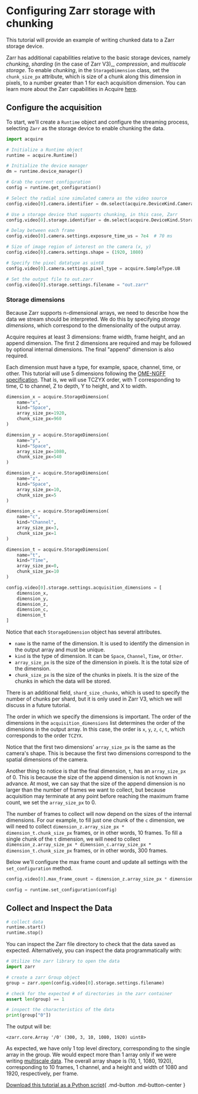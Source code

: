 # Configuring Zarr storage with chunking

This tutorial will provide an example of writing chunked data to a Zarr storage device.

Zarr has additional capabilities relative to the basic storage devices, namely _chunking_, _sharding_ (in the case of Zarr V3)_, _compression_, and _multiscale storage_.
To enable _chunking_, in the `StorageDimension` class, set the `chunk_size_px` attribute, which is size of a chunk along this dimension in pixels, to a number greater than 1 for each acquisition dimension.
You can learn more about the Zarr capabilities in Acquire [here](https://github.com/acquire-project/acquire-driver-zarr).

## Configure the acquisition
To start, we'll create a `Runtime` object and configure the streaming process, selecting `Zarr` as the storage device to enable chunking the data.

```python
import acquire

# Initialize a Runtime object
runtime = acquire.Runtime()

# Initialize the device manager
dm = runtime.device_manager()

# Grab the current configuration
config = runtime.get_configuration()

# Select the radial sine simulated camera as the video source
config.video[0].camera.identifier = dm.select(acquire.DeviceKind.Camera, "simulated: radial sin")

# Use a storage device that supports chunking, in this case, Zarr
config.video[0].storage.identifier = dm.select(acquire.DeviceKind.Storage, "Zarr")

# Delay between each frame
config.video[0].camera.settings.exposure_time_us = 7e4  # 70 ms

# Size of image region of interest on the camera (x, y)
config.video[0].camera.settings.shape = (1920, 1080)

# Specify the pixel datatype as uint8
config.video[0].camera.settings.pixel_type = acquire.SampleType.U8

# Set the output file to out.zarr
config.video[0].storage.settings.filename = "out.zarr"
```

### Storage dimensions

Because Zarr supports n-dimensional arrays, we need to describe how the data we stream should be interpreted.
We do this by specifying *storage dimensions*, which correspond to the dimensionality of the output array.

Acquire requires at least 3 dimensions: frame width, frame height, and an append dimension.
The first 2 dimensions are required and may be followed by optional internal dimensions.
The final "append" dimension is also required.

Each dimension must have a type, for example, space, channel, time, or other.
This tutorial will use 5 dimensions following the [OME-NGFF specification](https://ngff.openmicroscopy.org/latest/#multiscale-md).
That is, we will use TCZYX order, with T corresponding to time, C to channel, Z to depth, Y to height, and X to width.

```python
dimension_x = acquire.StorageDimension(
    name="x",
    kind="Space",
    array_size_px=1920,
    chunk_size_px=960
)

dimension_y = acquire.StorageDimension(
    name="y",
    kind="Space",
    array_size_px=1080,
    chunk_size_px=540
)

dimension_z = acquire.StorageDimension(
    name="z",
    kind="Space",
    array_size_px=10,
    chunk_size_px=5
)

dimension_c = acquire.StorageDimension(
    name="c",
    kind="Channel",
    array_size_px=3,
    chunk_size_px=1
)

dimension_t = acquire.StorageDimension(
    name="t",
    kind="Time",
    array_size_px=0,
    chunk_size_px=10
)

config.video[0].storage.settings.acquisition_dimensions = [
    dimension_x,
    dimension_y,
    dimension_z,
    dimension_c,
    dimension_t
]
```

Notice that each `StorageDimension` object has several attributes.
- `name` is the name of the dimension. It is used to identify the dimension in the output array and must be unique.
- `kind` is the type of dimension. It can be `Space`, `Channel`, `Time`, or `Other`.
- `array_size_px` is the size of the dimension in pixels. It is the total size of the dimension.
- `chunk_size_px` is the size of the chunks in pixels. It is the size of the chunks in which the data will be stored.

There is an additional field, `shard_size_chunks`, which is used to specify the number of chunks per shard, but it is 
only used in Zarr V3, which we will discuss in a future tutorial.

The order in which we specify the dimensions is important.
The order of the dimensions in the `acquisition_dimensions` list determines the order of the dimensions in the output array.
In this case, the order is `x`, `y`, `z`, `c`, `t`, which corresponds to the order `TCZYX`.

Notice that the first two dimensions' `array_size_px` is the same as the camera's shape.
This is because the first two dimensions correspond to the spatial dimensions of the camera.

Another thing to notice is that the final dimension, `t`, has an `array_size_px` of 0.
This is because the size of the append dimension is not known in advance.
At most, we can say that the size of the append dimension is no larger than the number of frames we want to collect, but
because acquisition may terminate at any point before reaching the maximum frame count, we set the `array_size_px` to 0.

The number of frames to collect will now depend on the sizes of the internal dimensions.
For our example, to fill just one chunk of the `c` dimension, we will need to collect
`dimension_z.array_size_px * dimension_t.chunk_size_px` frames, or in other words, 10 frames.
To fill a single chunk of the `t` dimension, we will need to collect
`dimension_z.array_size_px * dimension_c.array_size_px * dimension_t.chunk_size_px` frames, or in other words, 300
frames.

Below we'll configure the max frame count and update all settings with the `set_configuration` method.

```python
config.video[0].max_frame_count = dimension_z.array_size_px * dimension_c.array_size_px * dimension_t.chunk_size_px # 300

config = runtime.set_configuration(config)
```

## Collect and Inspect the Data

```python
# collect data
runtime.start()
runtime.stop()
```

You can inspect the Zarr file directory to check that the data saved as expected. Alternatively, you can inspect the data programmatically with:

```python
# Utilize the zarr library to open the data
import zarr

# create a zarr Group object
group = zarr.open(config.video[0].storage.settings.filename)

# check for the expected # of directories in the zarr container
assert len(group) == 1

# inspect the characteristics of the data
print(group["0"])
```

The output will be:
```
<zarr.core.Array '/0' (300, 3, 10, 1080, 1920) uint8>
```
As expected, we have only 1 top level directory, corresponding to the single array in the group.
We would expect more than 1 array only if we were writing [multiscale data](multiscale.md).
The overall array shape is (10, 1, 1080, 1920), corresponding to 10 frames, 1 channel, and a height and width of 1080
and 1920, respectively, per frame.

[Download this tutorial as a Python script](chunked.py){ .md-button .md-button-center }
